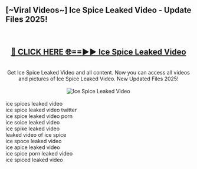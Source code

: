 <h2>[~Viral Videos~] Ice Spice Leaked Video - Update Files 2025!</h2>
<br>
<div align="center">
<h2><a href="https://betterlinks.top/A2PfLJ" rel="nofollow">🔴 CLICK HERE 🌐==►► Ice Spice Leaked Video</a></h2>
<br>
Get Ice Spice Leaked Video and all content. Now you can access all videos and pictures of Ice Spice Leaked Video. New Updated Files 2025!
<br>
<br>
<a href="https://betterlinks.top/A2PfLJ" rel="nofollow" data-target="animated-image.originalLink"><img src="https://i.ibb.co.com/WyWwxjT/player-gif2.gif" alt="Ice Spice Leaked Video" style="max-width: 100%; display: inline-block;" data-target="animated-image.originalImage"></a>
</div>
<br>
ice spices leaked video<br>
ice spice leaked video twitter<br>
ice spice leaked video porn<br>
ice soice leaked video<br>
ice spike leaked video<br>
leaked video of ice spice<br>
ice spoce leaked video<br>
ice apice leaked video<br>
ice spice porn leaked video<br>
ice spiced leaked video